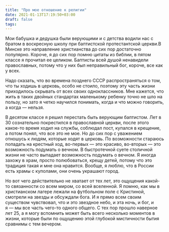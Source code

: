 ```yaml
---
title: "Про мое отношение к религии"
date: 2021-01-13T17:19:50+03:00
draft: false
tags:
---
```


Мои бабушка и дедушка были верующими и с детства водили нас с братом в воскресную школу при баптистской протестантской
церкви.В Минске это направление христианства до сих пор достаточно популярно. Короче, я до сих пор помню цитаты из
библии, в пятом классе я прочитал ее целиком. Баптисты всей душой ненавидели православных, потому что у них был
неправильный бог, короче, все как у всех.

<!--more-->

Надо сказать, что во времена позднего СССР распространяться о том, что ты ходишь в церковь, особо не стоило, поэтому эту
часть жизни приходилось скрывать от всех своих одноклассников. Мне кажется, что жить в таких двойных стандартах
маленькому ребенку точно не шло на пользу, но зато я четко научился понимать, когда и что можно говорить, а когда —
нельзя.

В десятом классе я решил перестать быть верующим баптистом. Лет в 30 сознательно покрестился в православной церкви,
после этого какое-то время ходил на службы, соблюдал пост, купался в крещение, а потом понял, что все это не мое. Но до
сих пор с уважением отношусь к людям, которые ходят в церковь. По возможности стараюсь попадать на крестный ход,
во-первых — это красиво, во-вторых — это возможность подумать о вечном. В быстротечной суете столичной жизни не часто
выпадает возможность подумать о вечном. Я иногда захожу в храм, просто полюбоваться, крещу детей, потому что это
традиция такая и мне она нравится. Вообще, я люблю, что в России есть храмы с куполами, они очень украшают город.

Но вот чего действительно не хватает от тех лет, это ощущения какой-то связанности со всем миром, со всей вселенной.
Я помню, как мы в христианском лагере лежали на футбольном поле с Кристиной, смотрели на звезды и обсуждали бога. И я
прямо всем своим существом чувствовал, что и это звездное небо, и эта ночь, и бог, и я — мы все часть чего-то одного
общего. С тех пор прошло наверное лет 25, а я могу вспомнить может быть всего несколько моментов в жизни, которые были
по ощущению этой глубокой мистичности бытия сравнимы с тем вечером.
